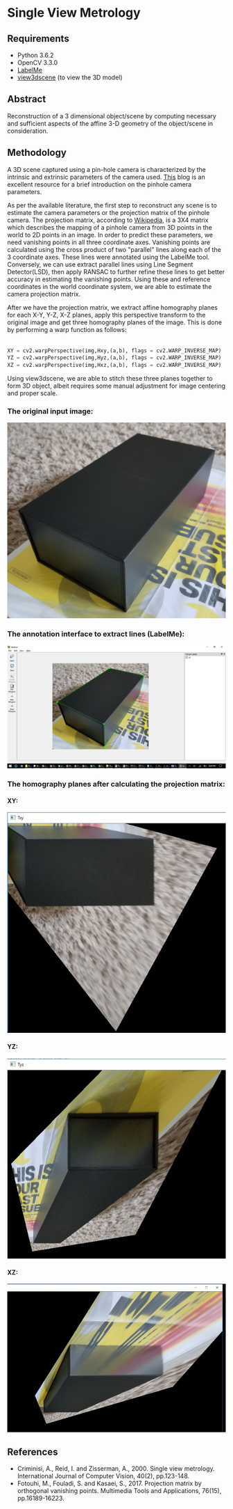# Single View Metrology

## Requirements
* Python 3.6.2
* OpenCV 3.3.0
* [LabelMe](http://labelme.csail.mit.edu/Release3.0/)
* [view3dscene] (to view the 3D model)

## Abstract
Reconstruction of a 3 dimensional object/scene by computing necessary and sufficient aspects of the affine 3-D geometry of the object/scene in consideration.

## Methodology
A 3D scene captured using a pin-hole camera is characterized by the intrinsic and extrinsic parameters of the camera used. [This] blog is an excellent resource for a brief introduction on the pinhole camera parameters.

As per the available literature, the first step to reconstruct any scene is to estimate the camera parameters or the projection matrix of the pinhole camera.
The projection matrix, according to [Wikipedia], is a 3X4 matrix which describes the mapping of a pinhole camera from 3D points in the world to 2D points in an image.
In order to predict these parameters, we need vanishing points in all three coordinate axes. Vanishing points are calculated using the cross product of two "parallel" lines along each of the 3 coordinate axes. These lines were annotated using the LabelMe tool. Conversely, we can use extract parallel lines using Line Segment Detector(LSD), then apply RANSAC to further refine these lines to get better accuracy in estimating the vanishing points.
Using these and reference coordinates in the world coordinate system, we are able to estimate the camera projection matrix.

After we have the projection matrix, we extract affine homography planes for each X-Y, Y-Z, X-Z planes, apply this perspective transform to the original image and get three homography planes of the image. This is done by performing a warp function as follows:

``` Python

XY = cv2.warpPerspective(img,Hxy,(a,b), flags = cv2.WARP_INVERSE_MAP)
YZ = cv2.warpPerspective(img,Hyz,(a,b), flags = cv2.WARP_INVERSE_MAP)
XZ = cv2.warpPerspective(img,Hxz,(a,b), flags = cv2.WARP_INVERSE_MAP)

```

Using view3dscene, we are able to stitch these three planes together to form 3D object, albeit requires some manual adjustment for image centering and proper scale.

### The original input image:
![alt text][input_image]

### The annotation interface to extract lines (LabelMe):
![alt text][anno_image]

### The homography planes after calculating the projection matrix:
#### XY:
![alt text][XY_image]

#### YZ:
![alt text][YZ_image]

#### XZ:
![alt text][XZ_image]

## References
* Criminisi, A., Reid, I. and Zisserman, A., 2000. Single view metrology. International Journal of Computer Vision, 40(2), pp.123-148.
* Fotouhi, M., Fouladi, S. and Kasaei, S., 2017. Projection matrix by orthogonal vanishing points. Multimedia Tools and Applications, 76(15), pp.16189-16223.

[view3dscene]: https://castle-engine.io/view3dscene.php
[This]: http://ksimek.github.io/2012/08/14/decompose/
[Wikipedia]: https://en.wikipedia.org/wiki/Camera_matrix
[input_image]: https://github.com/hgarud/Single_View_Metrology/blob/master/images/input/s8_test.jpg
[anno_image]: https://github.com/hgarud/Single_View_Metrology/blob/master/images/screenshot_labelme.png
[XY_image]: https://github.com/hgarud/Single_View_Metrology/blob/master/images/output/XY.JPG
[YZ_image]: https://github.com/hgarud/Single_View_Metrology/blob/master/images/output/YZ.JPG
[XZ_image]: https://github.com/hgarud/Single_View_Metrology/blob/master/images/output/XZ.JPG
